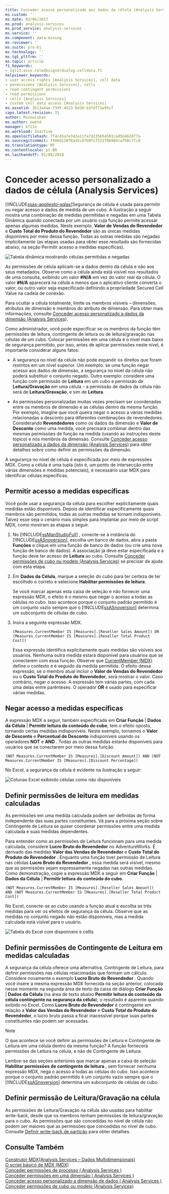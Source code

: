 ```yaml
---
title: Conceder acesso personalizado aos dados da célula (Analysis Services) | Microsoft Docs
ms.custom: ''
ms.date: 03/06/2017
ms.prod: analysis-services
ms.prod_service: analysis-services
ms.service: ''
ms.component: data-mining
ms.reviewer: ''
ms.suite: pro-bi
ms.technology: ''
ms.tgt_pltfrm: ''
ms.topic: article
f1_keywords:
- sql13.asvs.roledesignerdialog.celldata.f1
helpviewer_keywords:
- user access rights [Analysis Services], cell data
- permissions [Analysis Services], cells
- read contingent permissions
- read permissions
- cells [Analysis Services]
- custom cell data access [Analysis Services]
ms.assetid: 3b13a4ae-f3df-4523-bd30-b3fdf71e95cf
caps.latest.revision: 31
author: Minewiskan
ms.author: owend
manager: kfile
ms.workload: Inactive
ms.openlocfilehash: 7f4c45a7e342a11fa7d235654581cad5b462877a
ms.sourcegitcommit: f486d12078a45c87b0fcf52270b904ca7b0c7fc8
ms.translationtype: MT
ms.contentlocale: pt-BR
ms.lasthandoff: 01/08/2018
---
```

# <a name="grant-custom-access-to-cell-data-analysis-services"></a>Conceder acesso personalizado a dados de célula (Analysis Services)
[!INCLUDE[ssas-appliesto-sqlas](../../includes/ssas-appliesto-sqlas.md)]Segurança de célula é usada para permitir ou negar acesso a dados de medida de um cubo. A ilustração a seguir mostra uma combinação de medidas permitidas e negadas em uma Tabela Dinâmica quando conectada por um usuário cuja função permite acessar apenas algumas medidas. Neste exemplo, **Valor de Vendas do Revendedor** e **Custo Total do Produto do Revendedor** são as únicas medidas disponíveis por meio dessa função. Todas as outras medidas são negadas implicitamente (as etapas usadas para obter esse resultado são fornecidas abaixo, na seção Permitir acesso a medidas específicas).  
  
 ![Tabela dinâmica mostrando células permitidas e negadas](../../analysis-services/multidimensional-models/media/ssas-permscellsallowed.png "tabela dinâmica mostrando células permitidas e negadas")  
  
 As permissões de célula aplicam-se a dados dentro da célula e não aos seus metadados. Observe como a célula ainda está visível nos resultados de uma consulta, exibindo um valor **#N/A** em vez do valor real da célula. O valor **#N/A** aparecerá na célula a menos que o aplicativo cliente converta o valor, ou outro valor seja especificado definindo a propriedade Secured Cell Value na cadeia de conexão.  
  
 Para ocultar a célula totalmente, limite os membros visíveis – dimensões, atributos de dimensão e membros do atributo de dimensão. Para obter mais informações, consulte [Conceder acesso personalizado a dados da dimensão &#40;Analysis Services&#41;](../../analysis-services/multidimensional-models/grant-custom-access-to-dimension-data-analysis-services.md).  
  
 Como administrador, você pode especificar se os membros da função têm permissões de leitura, contingente de leitura ou de leitura/gravação nas células de um cubo. Colocar permissões em uma célula é o nível mais baixo de segurança permitido, por isso, antes de aplicar permissões neste nível, é importante considerar alguns fatos:  
  
-   A segurança no nível da célula não pode expandir os direitos que foram restritos em um nível superior. Um exemplo: se uma função negar acesso aos dados de dimensão, a segurança no nível da célula não poderá substituir o conjunto negado. Outro exemplo: considere uma função com permissão de **Leitura** em um cubo e permissão de **Leitura/Gravação** em uma célula – a permissão de dados da célula não será de **Leitura/Gravação**, e sim de **Leitura**.  
  
-   As permissões personalizadas muitas vezes precisam ser coordenadas entre os membros de dimensão e as células dentro da mesma função. Por exemplo, imagine que você queira negar o acesso a várias medidas relacionadas a desconto para diferentes combinações de revendedores. Considerando **Revendedores** como os dados da dimensão e **Valor de Desconto** como uma medida, você precisará combinar dentro das mesmas permissões de função na medida (usando as instruções deste tópico) e nos membros da dimensão. Consulte [Conceder acesso personalizado a dados da dimensão &#40;Analysis Services&#41;](../../analysis-services/multidimensional-models/grant-custom-access-to-dimension-data-analysis-services.md) para obter detalhes sobre como definir as permissões da dimensão.  
  
 A segurança no nível de célula é especificada por meio de expressões MDX. Como a célula é uma tupla (isto é, um ponto de intersecção entre várias dimensões e medidas potenciais), é necessário usar MDX para identificar células específicas.  
  
## <a name="allow-access-to-specific-measures"></a>Permitir acesso a medidas específicas  
 Você pode usar a segurança da célula para escolher explicitamente quais medidas estão disponíveis. Depois de identificar especificamente quais membros são permitidos, todas as outras medidas se tornam indisponíveis. Talvez esse seja o cenário mais simples para implantar por meio de script MDX, como mostram as etapas a seguir.  
  
1.  No [!INCLUDE[ssManStudioFull](../../includes/ssmanstudiofull-md.md)] , conecte-se à instância do [!INCLUDE[ssASnoversion](../../includes/ssasnoversion-md.md)], escolha um banco de dados, abra a pasta **Funções** e clique em uma função de banco de dados (ou crie uma nova função de banco de dados). A associação já deve estar especificada e a função deve ter acesso de **Leitura** ao cubo. Consulte [Conceder permissões de cubo ou modelo &#40;Analysis Services&#41;](../../analysis-services/multidimensional-models/grant-cube-or-model-permissions-analysis-services.md) se precisar de ajuda com esta etapa.  
  
2.  Em **Dados da Célula**, marque a seleção do cubo para ter certeza de ter escolhido o correto e selecione **Habilitar permissões de leitura**.  
  
     Se você marcar apenas esta caixa de seleção e não fornecer uma expressão MDX, o efeito é o mesmo que negar o acesso a todas as células no cubo. Isso acontece porque o conjunto padrão permitido é um conjunto vazio sempre que o [!INCLUDE[ssASnoversion](../../includes/ssasnoversion-md.md)] determina um subconjunto de células de cubo.  
  
3.  Insira a seguinte expressão MDX.  
  
    ```  
    (Measures.CurrentMember IS [Measures].[Reseller Sales Amount]) OR (Measures.CurrentMember IS [Measures].[Reseller Total Product Cost])  
    ```  
  
     Essa expressão identifica explicitamente quais medidas são visíveis aos usuários. Nenhuma outra medida estará disponível para usuários que se conectarem com essa função. Observe que [CurrentMember &#40;MDX&#41;](../../mdx/currentmember-mdx.md) define o contexto e é seguido da medida permitida. O efeito dessa expressão, se o membro atual incluir o **Valor de Vendas do Revendedor** ou o **Custo Total do Produto do Revendedor**, será mostrar o valor. Caso contrário, negar o acesso. A expressão tem várias partes, com cada uma delas entre parênteses. O operador **OR** é usado para especificar várias medidas.  
  
## <a name="deny-access-to-specific-measures"></a>Negar acesso a medidas específicas  
 A expressão MDX a seguir, também especificada em **Criar Função** | **Dados da Célula** | **Permitir leitura do conteúdo do cubo**, tem o efeito oposto, tornando certas medidas indisponíveis. Neste exemplo, tornamos o **Valor de Desconto** e **Percentual de Desconto** indisponíveis usando os operadores **NOT** e **AND** . Todas as outras medidas estarão disponíveis para usuários que se conectarem por meio dessa função.  
  
```  
(NOT Measures.CurrentMember IS [Measures].[Discount Amount]) AND (NOT Measures.CurrentMember IS [Measures].[Discount Percentage])  
```  
  
 No Excel, a segurança da célula é evidente na ilustração a seguir:  
  
 ![Colunas Excel exibindo células como não disponíveis](../../analysis-services/multidimensional-models/media/ssas-permscellshidemeasure.png "colunas Excel exibindo células como não disponíveis")  
  
## <a name="set-read-permissions-on-calculated-measures"></a>Definir permissões de leitura em medidas calculadas  
 As permissões em uma medida calculada podem ser definidas de forma independente das suas partes constituintes. Vá para a próxima seção sobre Contingente de Leitura se quiser coordenar permissões entre uma medida calculada e suas medidas dependentes.  
  
 Para entender como as permissões de Leitura funcionam para uma medida calculada, considere **Lucro Bruto do Revendedor** no AdventureWorks. É derivado das medidas **Valor das Vendas do Revendedor** e **Custo Total do Produto do Revendedor** . Enquanto uma função tiver permissão de Leitura nas células **Lucro Bruto do Revendedor** , essa medida será visível, mesmo que as permissões sejam expressamente negadas nas outras medidas. Como demonstração, copie a expressão MDX a seguir em **Criar Função** | **Dados da Célula** | **Permitir leitura do conteúdo do cubo**.  
  
```  
(NOT Measures.CurrentMember IS [Measures].[Reseller Sales Amount])  
AND (NOT Measures.CurrentMember IS [Measures].[Reseller Total Product Cost])  
```  
  
 No Excel, conecte-se ao cubo usando a função atual e escolha as três medidas para ver os efeitos de segurança da célula. Observe que as medidas no conjunto negado não estão disponíveis, mas a medida calculada está visível para o usuário.  
  
 ![Tabela do Excel com disponíveis e cellls](../../analysis-services/multidimensional-models/media/ssas-permscalculatedcells.png "tabela do Excel com cellls disponíveis e não está disponível")  
  
## <a name="set-read-contingent-permissions-on-calculated-measures"></a>Definir permissões de Contingente de Leitura em medidas calculadas  
 A segurança da célula oferece uma alternativa, Contingente de Leitura, para definir permissões nas células relacionadas que formam um cálculo. Considere novamente o exemplo **Lucro Bruto do Revendedor** . Quando você insere a mesma expressão MDX fornecida na seção anterior, colocada nesse momento na segunda área de texto da caixa de diálogo **Criar Função** | **Dados da Célula** (na área de texto abaixo **Permitir leitura do conteúdo da célula contingente na segurança da célula**), o resultado é aparente quando exibido no Excel. Como **Lucro Bruto do Revendedor** é contingente em relação a **Valor das Vendas do Revendedor** e **Custo Total do Produto do Revendedor**, o lucro bruto passa a ficar inacessível porque suas partes constituintes não podem ser acessadas.  
  
> [!NOTE]  
>  O que acontece se você definir as permissões de Leitura e Contingente de Leitura em uma célula dentro da mesma função? A função fornecerá permissões de Leitura na célula, e não de Contingente de Leitura.  
  
 Lembre-se das seções anteriores que marcar apenas a caixa de seleção **Habilitar permissões de contingente de leitura** , sem fornecer nenhuma expressão MDX, nega o acesso a todas as células do cubo. Isso acontece porque o conjunto padrão permitido é um conjunto vazio sempre que o [!INCLUDE[ssASnoversion](../../includes/ssasnoversion-md.md)] determina um subconjunto de células de cubo.  
  
## <a name="set-readwrite-permissions-on-a-cell"></a>Definir permissão de Leitura/Gravação na célula  
 As permissões de Leitura/Gravação na célula são usadas para habilitar write-back, desde que os membros tenham permissões de leitura/gravação para o cubo. As permissões que são concedidas no nível de célula não podem ser maiores que as permissões que concedidas no nível de cubo. Consulte [Definir write-back de partição](../../analysis-services/multidimensional-models/set-partition-writeback.md) para obter detalhes.  
  
## <a name="see-also"></a>Consulte Também  
 [Construtor MDX&#40;Analysis Services – Dados Multidimensionais&#41;](http://msdn.microsoft.com/library/fecbf093-65ea-4e1b-b637-f04876f1cb0f)   
 [O script básico de MDX &#40;MDX&#41;](../../analysis-services/multidimensional-models/mdx/the-basic-mdx-script-mdx.md)   
 [Conceder permissões de processo &#40; Analysis Services &#41;](../../analysis-services/multidimensional-models/grant-process-permissions-analysis-services.md)   
 [Conceder permissões em uma dimensão &#40; Analysis Services &#41;](../../analysis-services/multidimensional-models/grant-permissions-on-a-dimension-analysis-services.md)   
 [Conceder acesso personalizado a dimensão de dados &#40; Analysis Services &#41;](../../analysis-services/multidimensional-models/grant-custom-access-to-dimension-data-analysis-services.md)   
 [Conceder permissões de cubo ou modelo &#40;Analysis Services&#41;](../../analysis-services/multidimensional-models/grant-cube-or-model-permissions-analysis-services.md)  
  
  

